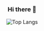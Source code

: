 
<div align="center">


### Hi there 👋

![Top Langs](https://github-readme-stats.vercel.app/api/top-langs/?username=fever-max&layout=compact&theme=transparent)


  
</div>

